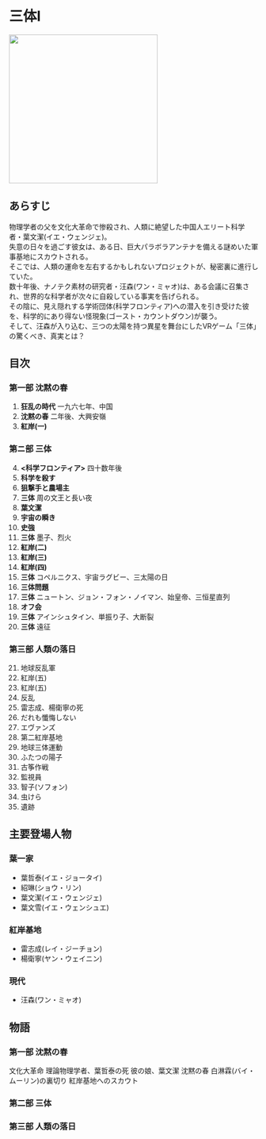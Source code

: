 # 三体Ⅰ
<img src=https://m.media-amazon.com/images/I/A1ZUPlQ0bsS._SL1500_.jpg width=300px>

## あらすじ
物理学者の父を文化大革命で惨殺され、人類に絶望した中国人エリート科学者・葉文潔(イエ・ウェンジェ)。  
失意の日々を過ごす彼女は、ある日、巨大パラボラアンテナを備える謎めいた軍事基地にスカウトされる。  
そこでは、人類の運命を左右するかもしれないプロジェクトが、秘密裏に進行していた。  
数十年後、ナノテク素材の研究者・汪森(ワン・ミャオ)は、ある会議に召集され、世界的な科学者が次々に自殺している事実を告げられる。  
その陰に、見え隠れする学術団体(科学フロンティア)への潜入を引き受けた彼を、科学的にあり得ない怪現象(ゴースト・カウントダウン)が襲う。  
そして、汪森が入り込む、三つの太陽を持つ異星を舞台にしたVRゲーム「三体」の驚くべき、真実とは？

## 目次
### 第一部 沈黙の春
1. **狂乱の時代** 一九六七年、中国
2. **沈黙の春** 二年後、大興安嶺
3. **紅岸(一)**

### 第ニ部 三体
4. **<科学フロンティア>**  四十数年後
5. **科学を殺す**
6. **狙撃手と農場主**
7. **三体**  周の文王と長い夜
8. **葉文潔**
9. **宇宙の瞬き**
10. **史強**
11. **三体** 墨子、烈火
12. **紅岸(二)**
13. **紅岸(三)**
14. **紅岸(四)**
15. **三体** コペルニクス、宇宙ラグビー、三太陽の日
16. **三体問題**
17. **三体** ニュートン、ジョン・フォン・ノイマン、始皇帝、三恒星直列
18. **オフ会**
19. **三体** アインシュタイン、単振り子、大断裂
20. **三体** 遠征

### 第三部 人類の落日
21. 地球反乱軍
22. 紅岸(五)
23. 紅岸(五)
24. 反乱
25. 雷志成、楊衛寧の死
26. だれも懺悔しない
27. エヴァンズ
28. 第二紅岸基地
29. 地球三体運動
30. ふたつの陽子
31. 古筝作戦
32. 監視員
33. 智子(ソフォン)
34. 虫けら
35. 遺跡

## 主要登場人物
### 葉一家
- 葉哲泰(イエ・ジョータイ)
- 紹琳(ショウ・リン)
- 葉文潔(イエ・ウェンジェ)
- 葉文雪(イエ・ウェンシュエ)

### 紅岸基地
- 雷志成(レイ・ジーチョン)
- 楊衛寧(ヤン・ウェイニン)

### 現代
- 汪森(ワン・ミャオ)


## 物語
### 第一部 沈黙の春
文化大革命
理論物理学者、葉哲泰の死
彼の娘、葉文潔
沈黙の春
白淋霖(バイ・ムーリン)の裏切り
紅岸基地へのスカウト

### 第二部 三体

### 第三部 人類の落日

